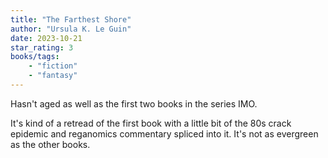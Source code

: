 ```yaml
---
title: "The Farthest Shore"
author: "Ursula K. Le Guin"
date: 2023-10-21
star_rating: 3
books/tags:
    - "fiction"
    - "fantasy"
---
```

Hasn't aged as well as the first two books in the series IMO.

It's kind of a retread of the first book with a little bit of the 80s crack epidemic and reganomics commentary spliced into it. It's not as evergreen as the other books.

